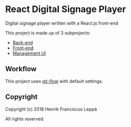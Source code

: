 React Digital Signage Player
============================

Digital signage player written with a React.js front-end

This project is made up of 3 subprojects:
- [Back-end](./back-end/)
- [Front-end](./front-end/)
- [Management UI](./management-ui/)


Workflow
--------

This project uses [git-flow] with default settings.


Copyright
---------

Copyright (c) 2018 Henrik Franciscus Leppä

All rights reserved.


[git-flow]: https://github.com/nvie/gitflow
